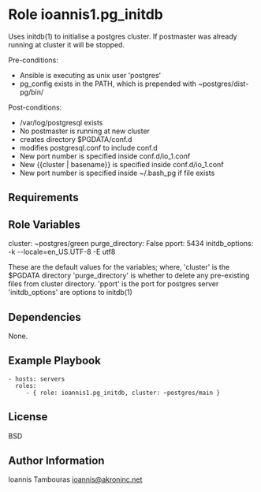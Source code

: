 Role ioannis1.pg_initdb
=========

Uses initdb(1) to initialise a postgres cluster. If postmaster was already running at cluster it will be stopped.

Pre-conditions:
- Ansible is executing as unix user 'postgres'
- pg_config exists in the PATH, which is prepended with  ~postgres/dist-pg/bin/

Post-conditions:
- /var/log/postgresql exists
- No postmaster is running at new cluster 
- creates directory $PGDATA/conf.d  
- modifies postgresql.conf to include conf.d
- New port number is specified inside conf.d/io_1.conf 
- New {{cluster | basename}} is specified inside conf.d/io_1.conf 
- New port number is specified inside ~/.bash_pg if file exists

Requirements
------------


Role Variables
--------------

cluster:             ~postgres/green
purge_directory:     False
pport:               5434
initdb_options:      -k --locale=en_US.UTF-8 -E utf8


These are the default values for the variables; where, 
'cluster'          is the $PGDATA directory 
'purge_directory'  is whether to delete any pre-existing files from cluster directory. 
'pport'            is the port for postgres server 
'initdb_options'   are options to initdb(1)


Dependencies
------------

None.

Example Playbook
----------------

    - hosts: servers
      roles:
         - { role: ioannis1.pg_initdb, cluster: ~postgres/main }

License
-------

BSD

Author Information
------------------
Ioannis Tambouras <ioannis@akroninc.net>

